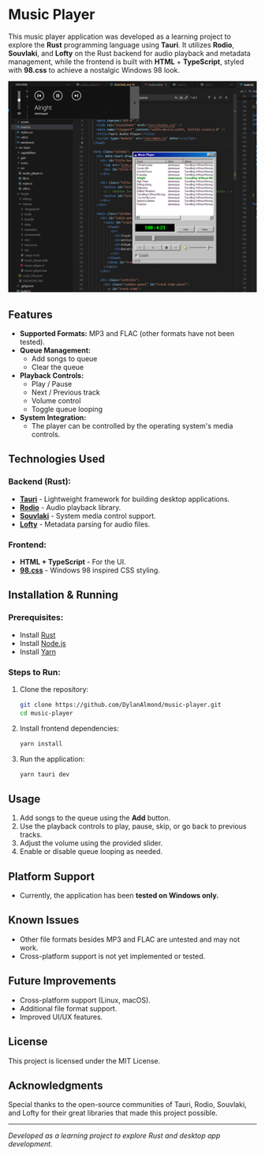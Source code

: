 # Music Player

This music player application was developed as a learning project to explore the **Rust** programming language using **Tauri**. It utilizes **Rodio**, **Souvlaki**, and **Lofty** on the Rust backend for audio playback and metadata management, while the frontend is built with **HTML** + **TypeScript**, styled with **98.css** to achieve a nostalgic Windows 98 look.

![Music Player Screenshot](./preview.png)

## Features

- **Supported Formats:** MP3 and FLAC (other formats have not been tested).
- **Queue Management:**
  - Add songs to queue
  - Clear the queue
- **Playback Controls:**
  - Play / Pause
  - Next / Previous track
  - Volume control
  - Toggle queue looping
- **System Integration:**
  - The player can be controlled by the operating system's media controls.

## Technologies Used

### Backend (Rust):

- **[Tauri](https://tauri.app/)** - Lightweight framework for building desktop applications.
- **[Rodio](https://github.com/RustAudio/rodio)** - Audio playback library.
- **[Souvlaki](https://github.com/Sinono3/souvlaki)** - System media control support.
- **[Lofty](https://github.com/Serial-ATA/lofty-rs)** - Metadata parsing for audio files.

### Frontend:

- **HTML + TypeScript** - For the UI.
- **[98.css](https://jdan.github.io/98.css/)** - Windows 98 inspired CSS styling.

## Installation & Running

### Prerequisites:

- Install [Rust](https://www.rust-lang.org/)
- Install [Node.js](https://nodejs.org/)
- Install [Yarn](https://yarnpkg.com/)

### Steps to Run:

1. Clone the repository:

   ```sh
   git clone https://github.com/DylanAlmond/music-player.git
   cd music-player
   ```

2. Install frontend dependencies:

   ```sh
   yarn install
   ```

3. Run the application:
   ```sh
   yarn tauri dev
   ```

## Usage

1. Add songs to the queue using the **Add** button.
2. Use the playback controls to play, pause, skip, or go back to previous tracks.
3. Adjust the volume using the provided slider.
4. Enable or disable queue looping as needed.

## Platform Support

- Currently, the application has been **tested on Windows only.**

## Known Issues

- Other file formats besides MP3 and FLAC are untested and may not work.
- Cross-platform support is not yet implemented or tested.

## Future Improvements

- Cross-platform support (Linux, macOS).
- Additional file format support.
- Improved UI/UX features.

## License

This project is licensed under the MIT License.

## Acknowledgments

Special thanks to the open-source communities of Tauri, Rodio, Souvlaki, and Lofty for their great libraries that made this project possible.

---

_Developed as a learning project to explore Rust and desktop app development._
